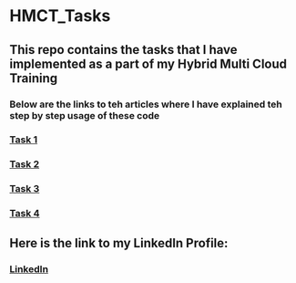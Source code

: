 # HMCT_Tasks
## This repo contains the tasks that I have implemented as a part of my Hybrid Multi Cloud Training
### Below are the links to teh articles where I have explained teh step by step usage of these code

### [Task 1](https://www.linkedin.com/pulse/terraform-x-aws-gaurav-goyal)
### [Task 2](https://medium.com/@cptn3m0grv/terraform-x-aws-task2-2f465935f882)
### [Task 3](https://medium.com/@cptn3m0grv/terraform-x-aws-task3-cd83c5f72f83)
### [Task 4](https://medium.com/@cptn3m0grv/terraform-x-aws-task4-d8daa17c01d3)
## Here is the link to my LinkedIn Profile:
 
### [LinkedIn](https://www.linkedin.com/in/gaurav-goyal-4a850a173/)

